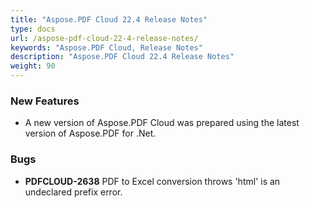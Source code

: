 ```yaml
---
title: "Aspose.PDF Cloud 22.4 Release Notes"
type: docs
url: /aspose-pdf-cloud-22-4-release-notes/
keywords: "Aspose.PDF Cloud, Release Notes"
description: "Aspose.PDF Cloud 22.4 Release Notes"
weight: 90
---
```


### **New Features**
- A new version of Aspose.PDF Cloud was prepared using the latest version of Aspose.PDF for .Net.
### **Bugs**
- **PDFCLOUD-2638** PDF to Excel conversion throws 'html' is an undeclared prefix error.
